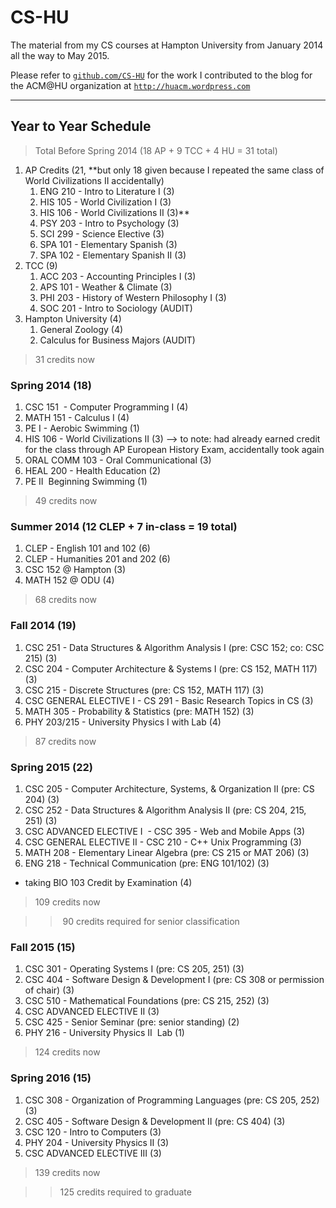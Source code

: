 # CS-HU

The material from my CS courses at Hampton University from January 2014 all the way to May 2015.

Please refer to <a href="http://github.com/CS-HU" target="_blank" title="GitHub for CS@HU">`github.com/CS-HU`</a> for the work I contributed to the blog for the ACM@HU organization at <a href="http://huacm.wordpress.com" target="_blank" title="ACM@HU">`http://huacm.wordpress.com`</a>

----

## Year to Year Schedule

> Total Before Spring 2014 (18 AP + 9 TCC + 4 HU = 31 total)

1. AP Credits (21, **but only 18 given because I repeated the same class of World Civilizations II accidentally)
    1. ENG 210 - Intro to Literature I (3)
    2. HIS 105 - World Civilization I (3)
    3. HIS 106 - World Civilizations II (3)** 
    4. PSY 203 - Intro to Psychology (3)
    5. SCI 299 - Science Elective (3)
    6. SPA 101 - Elementary Spanish (3)
    7. SPA 102 - Elementary Spanish II (3)
2. TCC (9)
    1. ACC 203 - Accounting Principles I (3)
    2. APS 101 - Weather & Climate (3)
    3. PHI 203 - History of Western Philosophy I (3)
    4. SOC 201 - Intro to Sociology (AUDIT)
3. Hampton University (4)
    1. General Zoology (4)
    2. Calculus for Business Majors (AUDIT)

> 31 credits now

### Spring 2014 (18)

1. CSC 151  - Computer Programming I (4)
2. MATH 151 - Calculus I (4)
3. PE I - Aerobic Swimming (1)
4. HIS 106 - World Civilizations II (3) —> to note: had already earned credit for the class through AP European History Exam, accidentally took again
5. ORAL COMM 103 - Oral Communicational (3)
6. HEAL 200 - Health Education (2)
7. PE II  Beginning Swimming (1)

> 49 credits now

### Summer 2014 (12 CLEP + 7 in-class = 19 total) 

1. CLEP - English 101 and 102 (6)
2. CLEP - Humanities 201 and 202 (6)
3. CSC 152 @ Hampton (3)
4. MATH 152 @ ODU (4)

> 68 credits now

### Fall 2014 (19)

1. CSC 251 - Data Structures & Algorithm Analysis I (pre: CSC 152; co: CSC 215) (3)
2. CSC 204 - Computer Architecture & Systems I (pre: CS 152, MATH 117) (3) 
3. CSC 215 - Discrete Structures (pre: CS 152, MATH 117) (3)
4. CSC GENERAL ELECTIVE I - CS 291 - Basic Research Topics in CS (3)
5. MATH 305 - Probability & Statistics (pre: MATH 152) (3)
6. PHY 203/215 - University Physics I with Lab (4)

> 87 credits now

### Spring 2015 (22)

1. CSC 205 - Computer Architecture, Systems, & Organization II (pre: CS 204) (3)
2. CSC 252 - Data Structures & Algorithm Analysis II (pre: CS 204, 215, 251) (3)
3. CSC ADVANCED ELECTIVE I  - CSC 395 - Web and Mobile Apps (3)
4. CSC GENERAL ELECTIVE II - CSC 210 - C++ Unix Programming (3)
5. MATH 208 - Elementary Linear Algebra (pre: CS 215 or MAT 206) (3) 
6. ENG 218 - Technical Communication (pre: ENG 101/102) (3)

- taking BIO 103 Credit by Examination (4)

> 109 credits now

>> 90 credits required for senior classification 

### Fall 2015 (15)

1. CSC 301 - Operating Systems I (pre: CS 205, 251) (3)
2. CSC 404 - Software Design & Development I (pre: CS 308 or permission of chair) (3)
3. CSC 510 - Mathematical Foundations (pre: CS 215, 252) (3)
4. CSC ADVANCED ELECTIVE II (3)
5. CSC 425 - Senior Seminar (pre: senior standing) (2)
6. PHY 216 - University Physics II  Lab (1)

> 124 credits now

### Spring 2016 (15)

1. CSC 308 - Organization of Programming Languages (pre: CS 205, 252) (3)
2. CSC 405 - Software Design & Development II (pre: CS 404) (3)
3. CSC 120 - Intro to Computers (3)
4. PHY 204 - University Physics II (3)
5. CSC ADVANCED ELECTIVE III (3)

> 139 credits now

>> 125 credits required to graduate
